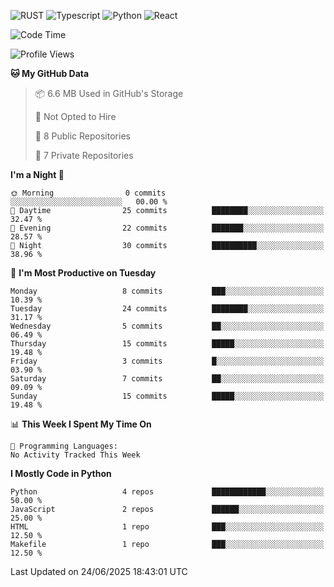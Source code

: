 ![RUST](https://img.shields.io/badge/-Rust-141414?style=flat&logo=rust)
![Typescript](https://img.shields.io/badge/-Typescript-141414?style=flat&logo=typescript)
![Python](https://img.shields.io/badge/-Python-141414?style=flat&logo=python)
![React](https://img.shields.io/badge/-React-141414?style=flat&logo=react)

<!--START_SECTION:waka-->
![Code Time](http://img.shields.io/badge/Code%20Time-636%20hrs%2050%20mins-blue)

![Profile Views](http://img.shields.io/badge/Profile%20Views-0-blue)

**🐱 My GitHub Data** 

> 📦 6.6 MB Used in GitHub's Storage 
 > 
> 🚫 Not Opted to Hire
 > 
> 📜 8 Public Repositories 
 > 
> 🔑 7 Private Repositories 
 > 
**I'm a Night 🦉** 

```text
🌞 Morning                0 commits           ░░░░░░░░░░░░░░░░░░░░░░░░░   00.00 % 
🌆 Daytime                25 commits          ████████░░░░░░░░░░░░░░░░░   32.47 % 
🌃 Evening                22 commits          ███████░░░░░░░░░░░░░░░░░░   28.57 % 
🌙 Night                  30 commits          ██████████░░░░░░░░░░░░░░░   38.96 % 
```
📅 **I'm Most Productive on Tuesday** 

```text
Monday                   8 commits           ███░░░░░░░░░░░░░░░░░░░░░░   10.39 % 
Tuesday                  24 commits          ████████░░░░░░░░░░░░░░░░░   31.17 % 
Wednesday                5 commits           ██░░░░░░░░░░░░░░░░░░░░░░░   06.49 % 
Thursday                 15 commits          █████░░░░░░░░░░░░░░░░░░░░   19.48 % 
Friday                   3 commits           █░░░░░░░░░░░░░░░░░░░░░░░░   03.90 % 
Saturday                 7 commits           ██░░░░░░░░░░░░░░░░░░░░░░░   09.09 % 
Sunday                   15 commits          █████░░░░░░░░░░░░░░░░░░░░   19.48 % 
```


📊 **This Week I Spent My Time On** 

```text
💬 Programming Languages: 
No Activity Tracked This Week
```

**I Mostly Code in Python** 

```text
Python                   4 repos             ████████████░░░░░░░░░░░░░   50.00 % 
JavaScript               2 repos             ██████░░░░░░░░░░░░░░░░░░░   25.00 % 
HTML                     1 repo              ███░░░░░░░░░░░░░░░░░░░░░░   12.50 % 
Makefile                 1 repo              ███░░░░░░░░░░░░░░░░░░░░░░   12.50 % 
```




 Last Updated on 24/06/2025 18:43:01 UTC
<!--END_SECTION:waka-->
